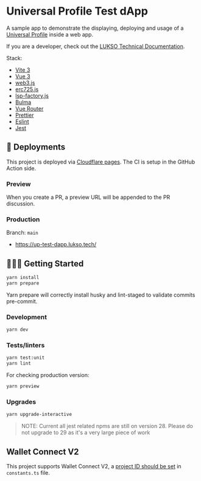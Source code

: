 # Universal Profile Test dApp

A sample app to demonstrate the displaying, deploying and usage of a [Universal Profile](https://docs.lukso.tech/standards/universal-profile/lsp0-erc725account) inside a web app.

If you are a developer, check out the [LUKSO Technical Documentation](https://docs.lukso.tech/).

Stack:

- [Vite 3](https://vitejs.dev/guide/)
- [Vue 3](https://vuejs.org/guide/introduction.html)
- [web3.js](https://web3js.readthedocs.io/)
- [erc725.js](https://docs.lukso.tech/tools/erc725js/getting-started/)
- [lsp-factory.js](https://docs.lukso.tech/tools/lsp-factoryjs/getting-started/)
- [Bulma](https://bulma.io/)
- [Vue Router](https://github.com/vuejs/router)
- [Prettier](https://prettier.io/)
- [Eslint](https://eslint.org/)
- [Jest](https://jestjs.io/)

## 🚀 Deployments

This project is deployed via [Cloudflare pages](https://pages.cloudflare.com/). The CI is setup in the GitHub Action side.

### Preview

When you create a PR, a preview URL will be appended to the PR discussion.

### Production

Branch: `main`

- <https://up-test-dapp.lukso.tech/>

## 🧑🏻‍💻 Getting Started

```sh
yarn install
yarn prepare
```

Yarn prepare will correctly install husky and lint-staged to validate commits pre-commit.

### Development

```sh
yarn dev
```

### Tests/linters

```sh
yarn test:unit
yarn lint
```

For checking production version:

```sh
yarn preview
```

### Upgrades

```sh
yarn upgrade-interactive
```

> NOTE: Current all jest related npms are still on version 28. Please do not upgrade to 29 as it's a very
> large piece of work

## Wallet Connect V2

This project supports Wallet Connect V2, a [project ID should be set](https://docs.walletconnect.com/web3modal/javascript/about#installation) in `constants.ts` file.
